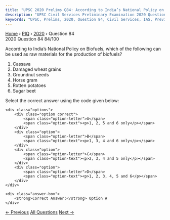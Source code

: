 ```yaml
---
title: "UPSC 2020 Prelims Q84: According to India’s National Policy on Biofuels, which of t..."
description: "UPSC Civil Services Preliminary Examination 2020 Question 84 with options and answer"
keywords: "UPSC, Prelims, 2020, Question 84, Civil Services, IAS, Previous Year Questions"
---
```


<nav class="breadcrumb">
    <a href="../../">Home</a>
    <span>›</span>
    <a href="../">PIQ</a>
    <span>›</span>
    <a href="./">2020</a>
    <span>›</span>
    <span>Question 84</span>
</nav>

<div class="question-header">
    <div class="question-meta">
        <span class="year-badge">2020</span>
        <span class="question-number">Question 84</span>
        <span class="progress">84/100</span>
    </div>
    <div class="progress-bar">
        <div class="progress-fill" style="width: 84.0%"></div>
    </div>
</div>

<div class="question-content">
    <div class="question-text">
        <p>According to India’s National Policy on Biofuels, which of the following can<br />
be used as raw materials for the production of biofuels?</p>
<ol>
<li>Cassava</li>
<li>Damaged wheat grains</li>
<li>Groundnut seeds</li>
<li>Horse gram</li>
<li>Rotten potatoes</li>
<li>Sugar beet</li>
</ol>
<p>Select the correct answer using the code given below:</p>
    </div>
    
    <div class="options">
        <div class="option correct">
            <span class="option-letter">A</span>
            <span class="option-text"><p>1, 2, 5 and 6 only</p></span>
        </div>
        <div class="option">
            <span class="option-letter">B</span>
            <span class="option-text"><p>1, 3, 4 and 6 only</p></span>
        </div>
        <div class="option">
            <span class="option-letter">C</span>
            <span class="option-text"><p>2, 3, 4 and 5 only</p></span>
        </div>
        <div class="option">
            <span class="option-letter">D</span>
            <span class="option-text"><p>1, 2, 3, 4, 5 and 6</p></span>
        </div>
    </div>

    <div class="answer-box">
        <strong>Correct Answer:</strong> Option A
    </div>
</div>

<div class="question-nav">
    <a href="../q083-what-isare-the-advantageadvantages-of-zero-tillage/" class="nav-btn prev">← Previous</a>
    <a href="../" class="nav-btn center">All Questions</a>
    <a href="../q085-which-one-of-the-following-statements-best-describ/" class="nav-btn next">Next →</a>
</div>
